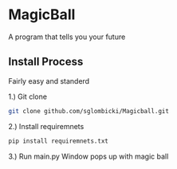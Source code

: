 # MagicBall
A program that tells you your future

## Install Process
Fairly easy and standerd

1.) Git clone
``` Bash
git clone github.com/sglombicki/Magicball.git
```

2.) Install requiremnets
``` Bash
pip install requiremnets.txt
```

3.) Run main.py
Window pops up with magic ball
